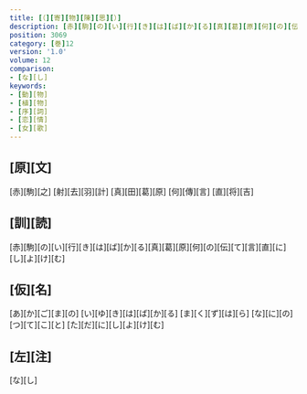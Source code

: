 ```yaml
---
title: [（][寄][物][陳][思][）]
description: [赤][駒][の][い][行][き][は][ば][か][る][真][葛][原][何][の][伝][て][言][直][に][し][よ][け][む]
position: 3069
category: [巻]12
version: '1.0'
volume: 12
comparison:
- [な][し]
keywords:
- [動][物]
- [植][物]
- [序][詞]
- [恋][情]
- [女][歌]
---
```


## [原][文]

[赤][駒][之] [射][去][羽][計] [真][田][葛][原] [何][傳][言] [直][将][吉]

## [訓][読]

[赤][駒][の][い][行][き][は][ば][か][る][真][葛][原][何][の][伝][て][言][直][に][し][よ][け][む]

## [仮][名]

[あ][か][ご][ま][の] [い][ゆ][き][は][ば][か][る] [ま][く][ず][は][ら] [な][に][の][つ][て][こ][と] [た][だ][に][し][よ][け][む]

## [左][注]

[な][し]
